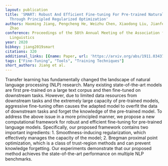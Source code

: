 ```yaml
---
layout: publication
title: 'SMART: Robust And Efficient Fine-tuning For Pre-trained Natural Language Models
  Through Principled Regularized Optimization'
authors: Haoming Jiang, Pengcheng He, Weizhu Chen, Xiaodong Liu, Jianfeng Gao, Tuo
  Zhao
conference: Proceedings of the 58th Annual Meeting of the Association for Computational
  Linguistics
year: 2020
bibkey: jiang2019smart
citations: 320
additional_links: [{name: Paper, url: 'https://arxiv.org/abs/1911.03437'}]
tags: ["Fine-Tuning", "Tools", "Training Techniques"]
short_authors: Jiang et al.
---
```

Transfer learning has fundamentally changed the landscape of natural language
processing (NLP) research. Many existing state-of-the-art models are first
pre-trained on a large text corpus and then fine-tuned on downstream tasks.
However, due to limited data resources from downstream tasks and the extremely
large capacity of pre-trained models, aggressive fine-tuning often causes the
adapted model to overfit the data of downstream tasks and forget the knowledge
of the pre-trained model. To address the above issue in a more principled
manner, we propose a new computational framework for robust and efficient
fine-tuning for pre-trained language models. Specifically, our proposed
framework contains two important ingredients: 1. Smoothness-inducing
regularization, which effectively manages the capacity of the model; 2. Bregman
proximal point optimization, which is a class of trust-region methods and can
prevent knowledge forgetting. Our experiments demonstrate that our proposed
method achieves the state-of-the-art performance on multiple NLP benchmarks.